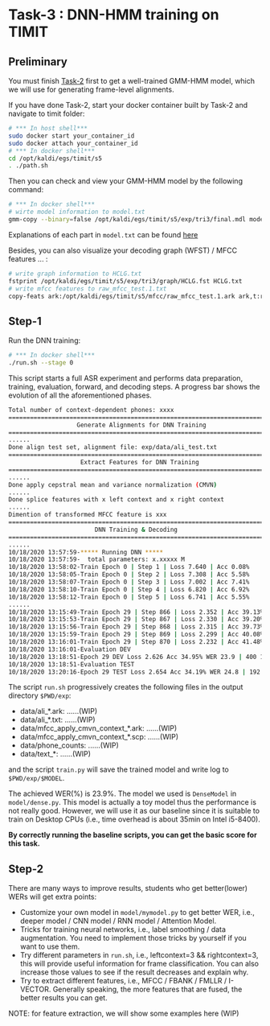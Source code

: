 # Task-3 : DNN-HMM training on TIMIT

## Preliminary
You must finish [Task-2](https://github.com/thuhcsi/DNN-HMM-Course/tree/main/T2-GMM-HMM) first to get a well-trained GMM-HMM model, which we will use for generating frame-level alignments.

If you have done Task-2, start your docker container built by Task-2 and navigate to timit folder:
```sh
# *** In host shell***
sudo docker start your_container_id
sudo docker attach your_container_id
# *** In docker shell***
cd /opt/kaldi/egs/timit/s5
. ./path.sh
```
Then you can check and view your GMM-HMM model by the following command:
```sh
# *** In docker shell***
# wirte model information to model.txt
gmm-copy --binary=false /opt/kaldi/egs/timit/s5/exp/tri3/final.mdl model.txt
```
Explanations of each part in `model.txt` can be found [here]()

Besides, you can also visualize your decoding graph (WFST) / MFCC features ...  :
```sh
# write graph information to HCLG.txt
fstprint /opt/kaldi/egs/timit/s5/exp/tri3/graph/HCLG.fst HCLG.txt
# write mfcc features to raw_mfcc_test.1.txt
copy-feats ark:/opt/kaldi/egs/timit/s5/mfcc/raw_mfcc_test.1.ark ark,t:raw_mfcc_test.1.txt
```

## Step-1
Run the DNN training:
```sh
# *** In docker shell***
./run.sh --stage 0
```
This script starts a full ASR experiment and performs data preparation, training, evaluation, forward, and decoding steps. A progress bar shows the evolution of all the aforementioned phases.


```sh
Total number of context-dependent phones: xxxx
============================================================================
                   Generate Alignments for DNN Training
============================================================================
......
Done align test set, alignment file: exp/data/ali_test.txt
============================================================================
                    Extract Features for DNN Training
============================================================================
......
Done apply cepstral mean and variance normalization (CMVN)
......
Done splice features with x left context and x right context
......
Dimention of transformed MFCC feature is xxx
============================================================================
                        DNN Training & Decoding
============================================================================
......
10/18/2020 13:57:59-***** Running DNN *****
10/18/2020 13:57:59-  total parameters: x.xxxxx M
10/18/2020 13:58:02-Train Epoch 0 | Step 1 | Loss 7.640 | Acc 0.08%
10/18/2020 13:58:05-Train Epoch 0 | Step 2 | Loss 7.308 | Acc 5.58%
10/18/2020 13:58:07-Train Epoch 0 | Step 3 | Loss 7.002 | Acc 7.41%
10/18/2020 13:58:10-Train Epoch 0 | Step 4 | Loss 6.820 | Acc 6.92%
10/18/2020 13:58:12-Train Epoch 0 | Step 5 | Loss 6.741 | Acc 5.55%
......
10/18/2020 13:15:49-Train Epoch 29 | Step 866 | Loss 2.352 | Acc 39.13%
10/18/2020 13:15:53-Train Epoch 29 | Step 867 | Loss 2.330 | Acc 39.20%
10/18/2020 13:15:56-Train Epoch 29 | Step 868 | Loss 2.315 | Acc 39.73%
10/18/2020 13:15:59-Train Epoch 29 | Step 869 | Loss 2.299 | Acc 40.08%
10/18/2020 13:16:01-Train Epoch 29 | Step 870 | Loss 2.232 | Acc 41.48%
10/18/2020 13:16:01-Evaluation DEV
10/18/2020 13:18:51-Epoch 29 DEV Loss 2.626 Acc 34.95% WER 23.9 | 400 15057 | 78.9 15.1 6.0 2.8 23.9 99.5 | -0.005 |
10/18/2020 13:18:51-Evaluation TEST
10/18/2020 13:20:16-Epoch 29 TEST Loss 2.654 Acc 34.19% WER 24.8 | 192 7215 | 78.0 15.3 6.7 2.8 24.8 99.5 | -0.032 |
```

The script `run.sh` progressively creates the following files in the output directory `$PWD/exp`:
* data/ali\_\*.ark: ......(WIP)
* data/ali\_\*.txt: ......(WIP)
* data/mfcc\_apply\_cmvn\_context\_\*.ark: ......(WIP)
* data/mfcc\_apply\_cmvn\_context\_\*.scp: ......(WIP)
* data/phone\_counts: ......(WIP)
* data/text\_\*: ......(WIP)

and the script `train.py` will save the trained model and write log to `$PWD/exp/$MODEL`.

The achieved WER(%) is 23.9%. The model we used is `DenseModel` in `model/dense.py`. This model is actually a toy model thus the performance is not really good. However, we will use it as our baseline since it is suitable to train on Desktop CPUs (i.e., time overhead is about 35min on Intel i5-8400).

**By correctly running the baseline scripts, you can get the basic score for this task.**


## Step-2
There are many ways to improve results, students who get better(lower) WERs will get extra points:
* Customize your own model in `model/mymodel.py` to get better WER, i.e., deeper model / CNN model / RNN model / Attention Model.
* Tricks for training neural networks, i.e., label smoothing / data augmentation. You need to implement those tricks by yourself if you want to use them.
* Try different parameters in `run.sh`, i.e., leftcontext=3 && rightcontext=3, this will provide useful information for frame classification. You can also increase those values to see if the result decreases and explain why.
* Try to extract different features, i.e., MFCC / FBANK / FMLLR / I-VECTOR. Generally speaking, the more features that are fused, the better results you can get.

NOTE: for feature extraction, we will show some examples here (WIP)
